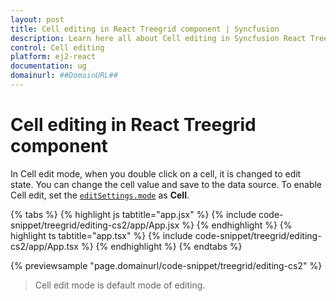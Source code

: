 ```yaml
---
layout: post
title: Cell editing in React Treegrid component | Syncfusion
description: Learn here all about Cell editing in Syncfusion React Treegrid component of Syncfusion Essential JS 2 and more.
control: Cell editing 
platform: ej2-react
documentation: ug
domainurl: ##DomainURL##
---
```


# Cell editing in React Treegrid component

In Cell edit mode, when you double click on a cell, it is changed to edit state. You can change the cell value and save to the data source. To enable Cell edit, set the [`editSettings.mode`](https://ej2.syncfusion.com/react/documentation/api/treegrid/editSettingsModel/#mode) as **Cell**.

{% tabs %}
{% highlight js tabtitle="app.jsx" %}
{% include code-snippet/treegrid/editing-cs2/app/App.jsx %}
{% endhighlight %}
{% highlight ts tabtitle="app.tsx" %}
{% include code-snippet/treegrid/editing-cs2/app/App.tsx %}
{% endhighlight %}
{% endtabs %}

 {% previewsample "page.domainurl/code-snippet/treegrid/editing-cs2" %}

> Cell edit mode is default mode of editing.